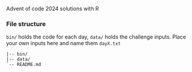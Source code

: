 Advent of code 2024 solutions with R

### File structure

`bin/` holds the code for each day, `data/` holds the challenge inputs. Place your own inputs here and name them `dayX.txt`

```
|-- bin/
|-- data/
`-- README.md
```


<!--

render code on front page (README). Github pages?

-->